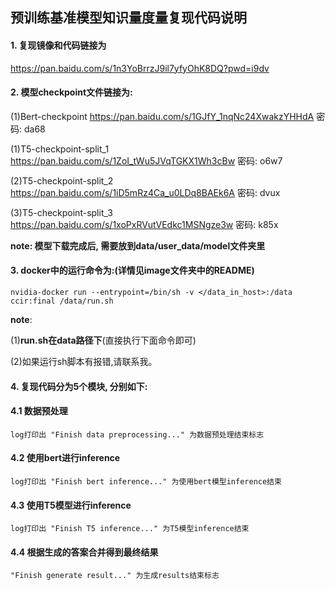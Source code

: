 ## 预训练基准模型知识量度量复现代码说明



#### 1. 复现镜像和代码链接为

<https://pan.baidu.com/s/1n3YoBrrzJ9il7yfyOhK8DQ?pwd=i9dv>
 

#### 2. 模型checkpoint文件链接为: 
(1)Bert-checkpoint
<https://pan.baidu.com/s/1GJfY_1nqNc24XwakzYHHdA>
密码: da68

(1)T5-checkpoint-split_1 <https://pan.baidu.com/s/1ZoI_tWu5JVqTGKX1Wh3cBw> 密码: o6w7


(2)T5-checkpoint-split_2
<https://pan.baidu.com/s/1iD5mRz4Ca_u0LDq8BAEk6A> 
密码: dvux

(3)T5-checkpoint-split_3
<https://pan.baidu.com/s/1xoPxRVutVEdkc1MSNgze3w>
密码: k85x 

**note: 模型下载完成后, 需要放到data/user_data/model文件夹里**



#### 3. docker中的运行命令为:(详情见image文件夹中的README)
```shell
nvidia-docker run --entrypoint=/bin/sh -v </data_in_host>:/data ccir:final /data/run.sh
```

**note**: 

(1)**run.sh在data路径下**(直接执行下面命令即可)

(2)如果运行sh脚本有报错,请联系我。


#### 4. 复现代码分为5个模块, 分别如下:

#### 4.1 数据预处理
```shell
log打印出 "Finish data preprocessing..." 为数据预处理结束标志
```

#### 4.2 使用bert进行inference

```shell
log打印出 "Finish bert inference..." 为使用bert模型inference结束
```


#### 4.3 使用T5模型进行inference
```shell
log打印出 "Finish T5 inference..." 为T5模型inference结束
```

#### 4.4 根据生成的答案合并得到最终结果
```shell
"Finish generate result..." 为生成results结束标志
```

